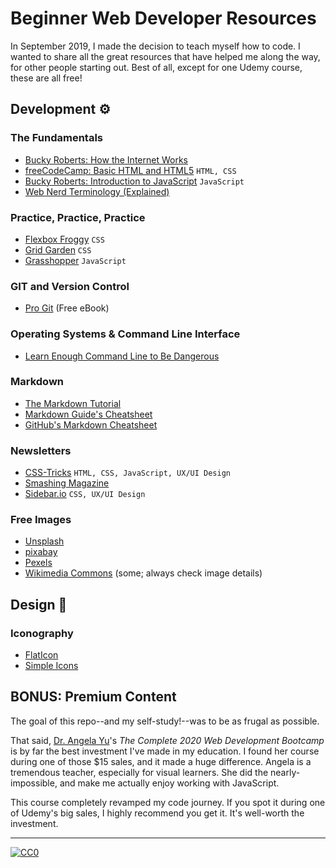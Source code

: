 # Beginner Web Developer Resources
In September 2019, I made the decision to teach myself how to code. I wanted to share all the great resources that have helped me along the way, for other people starting out. Best of all, except for one Udemy course, these are all free!

<!-- 

# Table of contents
1. [Introduction](#introduction)
2. [Some paragraph](#paragraph1)
    1. [Sub paragraph](#subparagraph1)
3. [Another paragraph](#paragraph2)

## This is the introduction <a name="introduction"></a>
Some introduction text, formatted in heading 2 style

## Some paragraph <a name="paragraph1"></a>
The first paragraph text

### Sub paragraph <a name="subparagraph1"></a>
This is a sub paragraph, formatted in heading 3 style

## Another paragraph <a name="paragraph2"></a>
The second paragraph text

-->

## Development ⚙️

### The Fundamentals
- [Bucky Roberts: How the Internet Works](https://www.youtube.com/watch?v=3q4xQss3fRY)
- [freeCodeCamp: Basic HTML and HTML5](https://www.freecodecamp.org/learn) `HTML, CSS`
- [Bucky Roberts: Introduction to JavaScript](https://www.youtube.com/watch?v=yQaAGmHNn9s&list=PLXVO02Mvh8FgfH_uX9SnEMUK5xQADKOCp) `JavaScript`
- [Web Nerd Terminology (Explained)](https://css-tricks.com/web-nerd-terminology-explained/)

<!-- What is an API? -->

<!-- ### CSS -->

<!-- ### JavaScript -->

### Practice, Practice, Practice
- [Flexbox Froggy](https://flexboxfroggy.com/) `CSS`
- [Grid Garden](https://codepip.com/games/grid-garden/) `CSS`
- [Grasshopper](https://grasshopper.app/) `JavaScript`

### GIT and Version Control 
- [Pro Git](https://git-scm.com/book/en/v2) (Free eBook)

### Operating Systems & Command Line Interface
- [Learn Enough Command Line to Be Dangerous](https://www.learnenough.com/command-line-tutorial/basics)

### Markdown
- [The Markdown Tutorial](https://www.markdowntutorial.com/)
- [Markdown Guide's Cheatsheet](https://www.markdownguide.org/cheat-sheet/)
- [GitHub's Markdown Cheatsheet](https://docs.github.com/en/github/writing-on-github/basic-writing-and-formatting-syntax)

<!-- ### Shields
- Shields.io
- SimpleIcons -->

### Newsletters
- [CSS-Tricks](https://css-tricks.com/) `HTML, CSS, JavaScript, UX/UI Design`
- [Smashing Magazine](https://www.smashingmagazine.com/)
- [Sidebar.io](https://sidebar.io/) `CSS, UX/UI Design`

### Free Images
- [Unsplash](https://unsplash.com/)
- [pixabay](https://pixabay.com/)
- [Pexels](https://www.pexels.com/)
- [Wikimedia Commons](https://commons.wikimedia.org/wiki/Main_Page) (some; always check image details)

## Design 🎨

### Iconography
- [FlatIcon](https://www.flaticon.com/)
- [Simple Icons](https://simpleicons.org/)

<!-- 

### Fonts
- Google Fonts
- DaFonts

### Color
- Encycolorpedia
- ColorHunt
- Contrast Ratio
- Contrast
- Palettes
- Adobe? 

-->

## BONUS: Premium Content
The goal of this repo--and my self-study!--was to be as frugal as possible.

That said, [Dr. Angela Yu](https://www.udemy.com/user/4b4368a3-b5c8-4529-aa65-2056ec31f37e/)'s *The Complete 2020 Web Development Bootcamp* is by far the best investment I've made in my education. I found her course during one of those $15 sales, and it made a huge difference. Angela is a tremendous teacher, especially for visual learners. She did the nearly-impossible, and make me actually enjoy working with JavaScript.

This course completely revamped my code journey. If you spot it during one of Udemy's big sales, I highly recommend you get it. It's well-worth the investment.

---
[![CC0](http://i.creativecommons.org/p/zero/1.0/88x31.png)](http://creativecommons.org/publicdomain/zero/1.0/)
